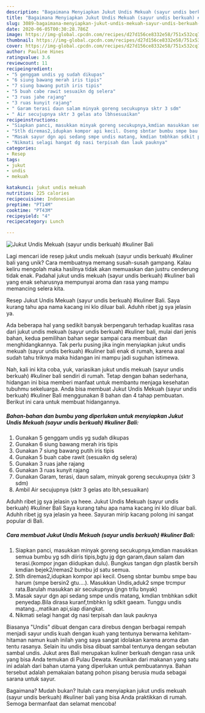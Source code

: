```yaml
---
description: "Bagaimana Menyiapkan Jukut Undis Mekuah (sayur undis berkuah) #kuliner Bali yang Lezat"
title: "Bagaimana Menyiapkan Jukut Undis Mekuah (sayur undis berkuah) #kuliner Bali yang Lezat"
slug: 3089-bagaimana-menyiapkan-jukut-undis-mekuah-sayur-undis-berkuah-kuliner-bali-yang-lezat
date: 2020-06-05T00:30:28.786Z
image: https://img-global.cpcdn.com/recipes/d27d156ce8332e58/751x532cq70/jukut-undis-mekuah-sayur-undis-berkuah-kuliner-bali-foto-resep-utama.jpg
thumbnail: https://img-global.cpcdn.com/recipes/d27d156ce8332e58/751x532cq70/jukut-undis-mekuah-sayur-undis-berkuah-kuliner-bali-foto-resep-utama.jpg
cover: https://img-global.cpcdn.com/recipes/d27d156ce8332e58/751x532cq70/jukut-undis-mekuah-sayur-undis-berkuah-kuliner-bali-foto-resep-utama.jpg
author: Pauline Hines
ratingvalue: 3.6
reviewcount: 11
recipeingredient:
- "5 genggam undis yg sudah dikupas"
- "6 siung bawang merah iris tipis"
- "7 siung bawang putih iris tipis"
- "5 buah cabe rawit sesuaikn dg selera"
- "3 ruas jahe rajang"
- "3 ruas kunyit rajang"
- " Garam terasi daun salam minyak goreng secukupnya sktr 3 sdm"
- " Air secujupnya sktr 3 gelas ato lbhsesuaikan"
recipeinstructions:
- "Siapkan panci, masukkan minyak goreng secukupnya,kmdian masukkan semua bumbu yg sdh diiris tipis,bgtu jg dgn garam,daun salam dan terasi.(kompor jngan diidupkan dulu). Bungkus tangan dgn plastik bersih kmdian bejek2/remas2 bumbu jd satu semua."
- "Stlh diremas2,idupkan kompor api kecil. Oseng sbntar bumbu smpe bau harum (smpe bersin2 gtu....). Masukkan Undis,aduk2 smpe trcmpur rata.Barulah masukkan air secukupnya (jngn trllu bnyak)"
- "Masak sayur dgn api sedang smpe undis matang, kmdian tmbhkan sdkit penyedap.Bila dirasa kuranf,tmbhkn lg sdkit gaeam. Tunggu undis matang..,matikan api,siap diangkat."
- "Nikmati selagi hangat dg nasi terpisah dan lauk pauknya"
categories:
- Resep
tags:
- jukut
- undis
- mekuah

katakunci: jukut undis mekuah 
nutrition: 225 calories
recipecuisine: Indonesian
preptime: "PT14M"
cooktime: "PT43M"
recipeyield: "4"
recipecategory: Lunch

---
```



![Jukut Undis Mekuah (sayur undis berkuah) #kuliner Bali](https://img-global.cpcdn.com/recipes/d27d156ce8332e58/751x532cq70/jukut-undis-mekuah-sayur-undis-berkuah-kuliner-bali-foto-resep-utama.jpg)

Lagi mencari ide resep jukut undis mekuah (sayur undis berkuah) #kuliner bali yang unik? Cara membuatnya memang susah-susah gampang. Kalau keliru mengolah maka hasilnya tidak akan memuaskan dan justru cenderung tidak enak. Padahal jukut undis mekuah (sayur undis berkuah) #kuliner bali yang enak seharusnya mempunyai aroma dan rasa yang mampu memancing selera kita.

Resep Jukut Undis Mekuah (sayur undis berkuah) #kuliner Bali. Saya kurang tahu apa nama kacang ini klo diluar bali. Aduhh ribet jg sya jelasin ya.

Ada beberapa hal yang sedikit banyak berpengaruh terhadap kualitas rasa dari jukut undis mekuah (sayur undis berkuah) #kuliner bali, mulai dari jenis bahan, kedua pemilihan bahan segar sampai cara membuat dan menghidangkannya. Tak perlu pusing jika ingin menyiapkan jukut undis mekuah (sayur undis berkuah) #kuliner bali enak di rumah, karena asal sudah tahu triknya maka hidangan ini mampu jadi suguhan istimewa.


Nah, kali ini kita coba, yuk, variasikan jukut undis mekuah (sayur undis berkuah) #kuliner bali sendiri di rumah. Tetap dengan bahan sederhana, hidangan ini bisa memberi manfaat untuk membantu menjaga kesehatan tubuhmu sekeluarga. Anda bisa membuat Jukut Undis Mekuah (sayur undis berkuah) #kuliner Bali menggunakan 8 bahan dan 4 tahap pembuatan. Berikut ini cara untuk membuat hidangannya.

<!--inarticleads1-->

##### Bahan-bahan dan bumbu yang diperlukan untuk menyiapkan Jukut Undis Mekuah (sayur undis berkuah) #kuliner Bali:

1. Gunakan 5 genggam undis yg sudah dikupas
1. Gunakan 6 siung bawang merah iris tipis
1. Gunakan 7 siung bawang putih iris tipis
1. Gunakan 5 buah cabe rawit (sesuaikn dg selera)
1. Gunakan 3 ruas jahe rajang
1. Gunakan 3 ruas kunyit rajang
1. Gunakan  Garam, terasi, daun salam, minyak goreng secukupnya (sktr 3 sdm)
1. Ambil  Air secujupnya (sktr 3 gelas ato lbh,sesuaikan)


Aduhh ribet jg sya jelasin ya heee. Jukut Undis Mekuah (sayur undis berkuah) #kuliner Bali Saya kurang tahu apa nama kacang ini klo diluar bali. Aduhh ribet jg sya jelasin ya heee. Sayuran mirip kacang polong ini sangat popular di Bali. 

<!--inarticleads2-->

##### Cara membuat Jukut Undis Mekuah (sayur undis berkuah) #kuliner Bali:

1. Siapkan panci, masukkan minyak goreng secukupnya,kmdian masukkan semua bumbu yg sdh diiris tipis,bgtu jg dgn garam,daun salam dan terasi.(kompor jngan diidupkan dulu). Bungkus tangan dgn plastik bersih kmdian bejek2/remas2 bumbu jd satu semua.
1. Stlh diremas2,idupkan kompor api kecil. Oseng sbntar bumbu smpe bau harum (smpe bersin2 gtu....). Masukkan Undis,aduk2 smpe trcmpur rata.Barulah masukkan air secukupnya (jngn trllu bnyak)
1. Masak sayur dgn api sedang smpe undis matang, kmdian tmbhkan sdkit penyedap.Bila dirasa kuranf,tmbhkn lg sdkit gaeam. Tunggu undis matang..,matikan api,siap diangkat.
1. Nikmati selagi hangat dg nasi terpisah dan lauk pauknya


Biasanya &#34;Undis&#34; dibuat dengan cara direbus dengan berbagai rempah menjadi sayur undis kuah dengan kuah yang tentunya berwarna kehitam-hitaman namun kuah inilah yang saya sangat idolakan karena aroma dan tentu rasanya. Selain itu undis bisa dibuat sambal tentunya dengan sebutan sambal undis. Jukut ares Bali merupakan kuliner berkuah dengan rasa unik yang bisa Anda temukan di Pulau Dewata. Keunikan dari makanan yang satu ini adalah dari bahan utama yang diperlukan untuk pembuatannya. Bahan tersebut adalah pemakaian batang pohon pisang berusia muda sebagai sarana untuk sayur. 

Bagaimana? Mudah bukan? Itulah cara menyiapkan jukut undis mekuah (sayur undis berkuah) #kuliner bali yang bisa Anda praktikkan di rumah. Semoga bermanfaat dan selamat mencoba!
